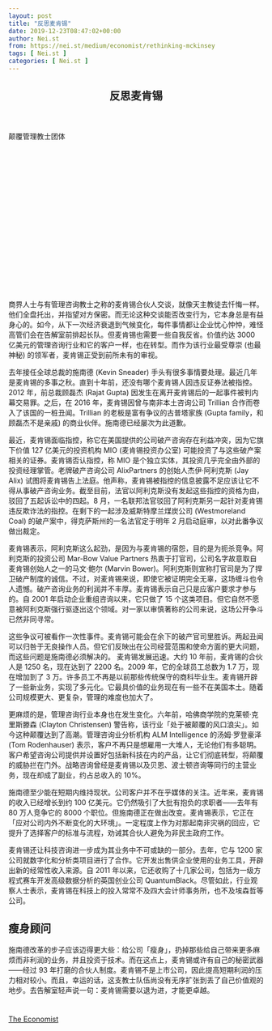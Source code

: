 ```yaml
---
layout: post
title: "反思麦肯锡"
date: 2019-12-23T08:47:02+00:00
author: Nei.st
from: https://nei.st/medium/economist/rethinking-mckinsey
tags: [ Nei.st ]
categories: [ Nei.st ]
---
```


<article class="post-10847 post type-post status-publish format-standard hentry category-economist" id="post-10847">
 <header class="page-header medium Archives">
  <div class="page-header__image">
  </div>
  <div class="page-header__content">
   <h1 class="page-title text-align-center">
    反思麦肯锡
   </h1>
  </div>
 </header>
 <div class="entry-content aesop-entry-content" id="post-10847-content">
  <link as="font" crossorigin="anonymous" href="//cdn.jsdelivr.net/gh/0nd1jyU39XQ/_/glyph/font-face/0uIzqoZjSuJfvSBnvgXTcApMtcVhMcpr.woff" rel="preload" type="font/woff"/>
  <link as="font" crossorigin="anonymous" href="//cdn.jsdelivr.net/gh/0nd1jyU39XQ/_/glyph/font-face/1sTnSLZWDKucPX6SAk.woff" rel="preload" type="font/woff"/>
  <p class="blog-post__description">
   颠覆管理教士团体
  </p>
  <span id="more-10847">
  </span>
  <div class="navigation__primary-inner">
   <a class="economist__link-logo" href="//nei.st/medium/economist">
   </a>
  </div>
  <div class="container img component-image">
   <div class="aspectRatioPlaceholder" style="padding-bottom:56.25%;height: 0;">
    <div class="progressiveMedia" data-height="720" data-width="1280">
     <img alt="" class="progressiveMedia-image" data-src="https://cdn.jsdelivr.net/gh/0nd1jyU39XQ/_/img/1/e52bf525ly1g9i88zubuxj20zk0k03zz.jpg" src="https://cdn.jsdelivr.net/gh/0nd1jyU39XQ/_/img/1/e52bf525ly1g9i88zubuxj20zk0k03zz.jpg"/>
    </div>
   </div>
  </div>
  <p>
   商界人士与有管理咨询教士之称的麦肯锡合伙人交谈，就像天主教徒去忏悔一样。他们全盘托出，并指望对方保密。而无论这种交谈能否改变行为，它本身总是有益身心的。如今，从下一次经济衰退到气候变化，每件事情都让企业忧心忡忡，难怪高管们会在告解室前排起长队。但麦肯锡也需要一些自我反省。价值约达 3000 亿美元的管理咨询行业和它的客户一样，也在转型。而作为该行业最受尊崇 (也最神秘) 的领军者，麦肯锡正受到前所未有的审视。
  </p>
  <p>
   去年接任全球总裁的施南德 (Kevin Sneader) 手头有很多事情要处理。最近几年是麦肯锡的多事之秋。直到十年前，还没有哪个麦肯锡人因违反证券法被指控。2012 年，前总裁顾磊杰 (Rajat Gupta) 因发生在离开麦肯锡后的一起事件被判内幕交易罪。之后，在 2016 年，麦肯锡因曾与南非本土咨询公司 Trillian 合作而卷入了该国的一桩丑闻。Trillian 的老板是富有争议的古普塔家族 (Gupta family，和顾磊杰不是亲戚) 的商业伙伴。施南德已经屡次为此道歉。
  </p>
  <p>
   最近，麦肯锡面临指控，称它在美国提供的公司破产咨询存在利益冲突，因为它旗下价值 127 亿美元的投资机构 MIO (麦肯锡投资办公室) 可能投资了与这些破产案相关的证券。麦肯锡否认指控，称 MIO 是个独立实体，其投资几乎完全由外部的投资经理掌管。老牌破产咨询公司 AlixPartners 的创始人杰伊·阿利克斯 (Jay Alix) 试图将麦肯锡告上法庭。他声称，麦肯锡被指控的信息披露不足应该让它不得从事破产咨询业务。截至目前，法官以阿利克斯没有发起这些指控的资格为由，驳回了五起诉讼中的四起。8 月，一名联邦法官驳回了阿利克斯另一起针对麦肯锡违反欺诈法的指控。在剩下的一起涉及威斯特摩兰煤炭公司 (Westmoreland Coal) 的破产案中，得克萨斯州的一名法官定于明年 2 月启动庭审，以对此番争议做出裁定。
  </p>
  <p>
   麦肯锡表示，阿利克斯这么起劲，是因为与麦肯锡的宿怨，目的是为扼杀竞争。阿利克斯的投资公司 Mar-Bow Value Partners 热衷于打官司，公司名字故意取自麦肯锡创始人之一的马文·鲍尔 (Marvin Bower)。阿利克斯则宣称打官司是为了捍卫破产制度的诚信。不过，对麦肯锡来说，即使它被证明完全无辜，这场缠斗也令人遗憾。破产咨询业务的利润并不丰厚。麦肯锡表示自己只是应客户要求才参与的。自 2001 年启动企业重组咨询以来，它只做了 15 个这类项目。但它自然不愿意被阿利克斯强行驱逐出这个领域。对一家以审慎著称的公司来说，这场公开争斗已然非同寻常。
  </p>
  <p>
   这些争议可被看作一次性事件。麦肯锡可能会在余下的破产官司里胜诉。两起丑闻可以归咎于无良操作人员。但它们反映出在公司经营范围和使命方面的更大问题，而这些问题是施南德必须解决的。
   <span class="markup--p">
    麦肯锡发展迅速。大约 10 年前，麦肯锡的合伙人是 1250 名，现在达到了 2200 名。2009 年，它的全球员工总数为 1.7 万，现在增加到了 3 万。许多员工不再是以前那些传统保守的商科毕业生。麦肯锡开辟了一些新业务，实现了多元化。它最具价值的业务现在有一些不在美国本土。随着公司规模更大、更复杂，管理的难度也加大了。
   </span>
  </p>
  <div class="code-block code-block-1" style="margin: 8px 0; clear: both;">
   <div class="container ads_KbHEVhh8Rw">
    <div class="card card--blog post-sidebar">
     <div class="card-body">
      <div class="logo_ngcontent-kty-0">
      </div>
      <div class="iframe-blocker U6XAMK63Vh00WqvF2BacIQ">
       <div class="background-h60B">
       </div>
       <div class="WumZiPCS4MeMw4pxQ">
       </div>
      </div>
     </div>
     <div class="card-footer">
      <div class="card-footer-wrapper" layout="row bottom-left">
      </div>
     </div>
    </div>
   </div>
  </div>
  <p>
   更麻烦的是，管理咨询行业本身也在发生变化。六年前，哈佛商学院的克莱顿·克里斯滕森 (Clayton Christensen) 警告称，该行业「处于被颠覆的风口浪尖」。如今这种颠覆达到了高潮。管理咨询业分析机构 ALM Intelligence 的汤姆·罗登豪泽 (Tom Rodenhauser) 表示，客户不再只是想雇用一大堆人，无论他们有多聪明。客户希望咨询公司提供并设置好包括新科技在内的产品，让它们彻底转型，将颠覆的威胁拦在门外。战略咨询曾经是麦肯锡以及贝恩、波士顿咨询等同行的主营业务，现在却成了副业，约占总收入的 10%。
  </p>
  <p>
   施南德至少能在短期内维持现状。公司客户并不在乎媒体的关注。近年来，麦肯锡的收入已经增长到约 100 亿美元。它仍然吸引了大批有抱负的求职者——去年有 80 万人竞争它的 8000 个职位。但施南德正在做出改变。麦肯锡表示，它正在「应对公司内外不断变化的大环境」。一定程度上作为对那起南非灾祸的回应，它提升了选择客户的标准与流程，劝诫其合伙人避免为非民主政府工作。
  </p>
  <p>
   麦肯锡还让科技咨询进一步成为其业务中不可或缺的一部分。去年，它与 1200 家公司就数字化和分析类项目进行了合作。它开发出售供企业使用的业务工具，开辟出新的经常性收入来源。自 2011 年以来，它还收购了十几家公司，包括为一级方程式赛车开发高级数据分析的英国创业公司 QuantumBlack。尽管如此，行业观察人士表示，麦肯锡在科技上的投入常常不及四大会计师事务所，也不及埃森哲等公司。
  </p>
  <h2>
   瘦身顾问
  </h2>
  <p>
   施南德改革的步子应该迈得更大些：给公司「瘦身」，扔掉那些给自己带来更多麻烦而非利润的业务，并且投资于技术。而在这点上，麦肯锡或许有自己的秘密武器——经过 93 年打磨的合伙人制度。麦肯锡不是上市公司，因此提高短期利润的压力相对较小。而且，幸运的话，这支教士队伍尚没有无序扩张到丢了自己价值观的地步。去告解室轻声说一句：麦肯锡需要以退为进，才能更卓越。
  </p>
  <div class="container ag ah">
   <div class="fe n el">
    <a class="dt du bn bo bp bq br bs bt bu dv dw bx by dx dy" href="https://nei.st/medium/economist?source=https://www.economist.com/business/2019/11/21/rethinking-mckinsey">
     <div class="c ff fg ag ah fh el fi fj ce fk fl fm fn fo fp fq fr fs ft fu">
      <div class="bs em en eo ep eq fv ah fw fg ag bm eu fx q fy fz p ac">
      </div>
     </div>
    </a>
   </div>
  </div>
  <div class="code-block code-block-2" style="margin: 8px 0; clear: both;">
   <br/>
   <div class="container ads_KbHEVhh8Rw">
    <div class="card card--blog post-sidebar">
     <div class="card-body">
      <div class="logo_ngcontent-kty-0">
      </div>
      <div class="iframe-blocker U6XAMK63Vh00WqvF2BacIQ">
       <div class="background-h60B">
       </div>
       <div class="WumZiPCS4MeMw4pxQ">
       </div>
      </div>
     </div>
     <div class="card-footer">
      <div class="card-footer-wrapper" layout="row bottom-left">
      </div>
     </div>
    </div>
   </div>
  </div>
 </div>
 <footer class="entry-footer">
  <div class="categories icon-link">
   <a href="https://nei.st/category/medium/economist" rel="category tag">
    The Economist
   </a>
  </div>
 </footer>
</article>

